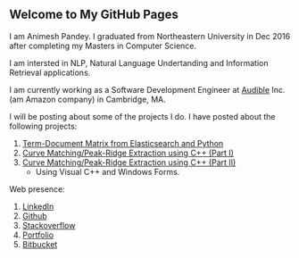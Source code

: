 ## Welcome to My GitHub Pages

I am Animesh Pandey. I graduated from Northeastern University in Dec 2016 after completing my Masters in Computer Science.

I am intersted in NLP, Natural Language Undertanding and Information Retrieval applications.

I am currently working as a Software Development Engineer at [Audible](http://www.audible.com/) Inc. (am Amazon company) in Cambridge, MA.

I will be posting about some of the projects I do. I have posted about the following projects:

1. [Term-Document Matrix from Elasticsearch and Python](https://apanimesh061.github.io/projects/esTermDocMat)
2. [Curve Matching/Peak-Ridge Extraction using C++ (Part I)](https://apanimesh061.github.io/projects/curvematcher)
3. [Curve Matching/Peak-Ridge Extraction using C++ (Part II)](https://apanimesh061.github.io/projects/curvematcher)
   * Using Visual C++ and Windows Forms.

Web presence:

1. [LinkedIn](https://www.linkedin.com/in/animeshpandey/)
2. [Github](https://github.com/apanimesh061)
3. [Stackoverflow](http://stackoverflow.com/users/1461896/animesh-pandey?tab=profile)
4. [Portfolio](http://animeshpandey.wixsite.com/personal)
5. [Bitbucket](https://bitbucket.org/animeshpandey/)
